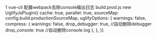 1   vue-cli 配置webpack去除console输出日志
    build.prod.js 
    new UglifyJsPlugin({
        cache: true,
        parallel: true,
        sourceMap: config.build.productionSourceMap,
        uglifyOptions: {
          warnings: false,
          compress: {
            warnings: false,
            drop_debugger: true, //自动删除debugger
            drop_console: true //自动删除console.log
          },
        }, 
      })
